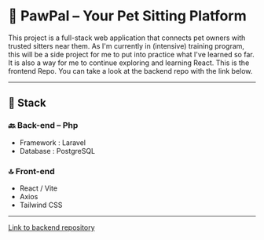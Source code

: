 # 🐾 PawPal – Your Pet Sitting Platform

This project is a full-stack web application that connects pet owners with trusted sitters near them.
As I'm currently in (intensive) training program, this will be a side project for me to put into practice what I've learned so far.
It is also a way for me to continue exploring and learning React.
This is the frontend Repo. You can take a look at the backend repo with the link below.

---

## 🧱 Stack 

### 🔙 Back-end – Php
- Framework : Laravel
- Database : PostgreSQL 

### 🔝 Front-end 
- React / Vite
- Axios
- Tailwind CSS

---

[Link to backend repository](https://github.com/EmilieVS/PawPal_Backend.git)
